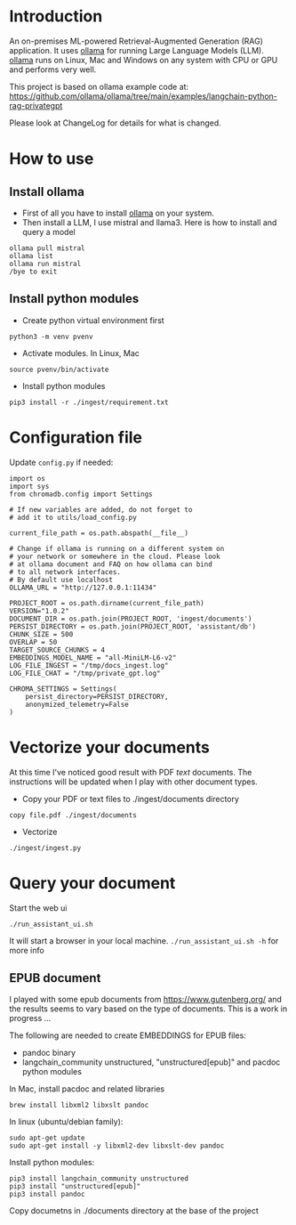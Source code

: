 # Introduction

An on-premises ML-powered Retrieval-Augmented Generation (RAG) application. It uses [ollama](https://ollama.com) for running Large Language Models (LLM). [ollama](https://ollama.com) runs on Linux, Mac and Windows on any system with CPU or GPU and performs very well.

This project is based on ollama example code at:
https://github.com/ollama/ollama/tree/main/examples/langchain-python-rag-privategpt

Please look at ChangeLog for details for what is changed.

# How to use

## Install ollama

- First of all you have to install [ollama](https://ollama.com) on your system.
- Then install a LLM, I use mistral and llama3. Here is how to install and query a model

```
ollama pull mistral
ollama list
ollama run mistral
/bye to exit
```

## Install python modules 

- Create python virtual environment first

```
python3 -m venv pvenv
```

- Activate modules. In Linux, Mac

```
source pvenv/bin/activate
```

- Install python modules

```
pip3 install -r ./ingest/requirement.txt
```

# Configuration file

Update `config.py` if needed:

```
import os
import sys
from chromadb.config import Settings

# If new variables are added, do not forget to
# add it to utils/load_config.py

current_file_path = os.path.abspath(__file__)

# Change if ollama is running on a different system on 
# your network or somewhere in the cloud. Please look
# at ollama document and FAQ on how ollama can bind
# to all network interfaces.
# By default use localhost
OLLAMA_URL = "http://127.0.0.1:11434"

PROJECT_ROOT = os.path.dirname(current_file_path)
VERSION="1.0.2"
DOCUMENT_DIR = os.path.join(PROJECT_ROOT, 'ingest/documents')
PERSIST_DIRECTORY = os.path.join(PROJECT_ROOT, 'assistant/db')
CHUNK_SIZE = 500
OVERLAP = 50
TARGET_SOURCE_CHUNKS = 4
EMBEDDINGS_MODEL_NAME = "all-MiniLM-L6-v2"
LOG_FILE_INGEST = "/tmp/docs_ingest.log"
LOG_FILE_CHAT = "/tmp/private_gpt.log"

CHROMA_SETTINGS = Settings(
    persist_directory=PERSIST_DIRECTORY,
    anonymized_telemetry=False
)
```

# Vectorize your documents

At this time I've noticed good result with PDF _text_ documents. The instructions will be updated when I play with other document types.

- Copy your PDF or text files to ./ingest/documents directory

```
copy file.pdf ./ingest/documents
```

- Vectorize

```
./ingest/ingest.py
```

# Query your document

Start the web ui

```
./run_assistant_ui.sh
```

It will start a browser in your local machine. `./run_assistant_ui.sh -h` for more info

## EPUB document

I played with some epub documents from https://www.gutenberg.org/ and the results seems to vary based 
on the type of documents. This is a work in progress ...

The following are needed to create EMBEDDINGS for EPUB files:

- pandoc binary
- langchain_community unstructured, "unstructured[epub]" and pacdoc python
  modules

In Mac, install pacdoc and related libraries

```
brew install libxml2 libxslt pandoc
```

In linux (ubuntu/debian family):

```
sudo apt-get update
sudo apt-get install -y libxml2-dev libxslt-dev pandoc
```

Install python modules:

```
pip3 install langchain_community unstructured
pip3 install "unstructured[epub]"
pip3 install pandoc
```

Copy documetns in ./documents directory at the base of the project
